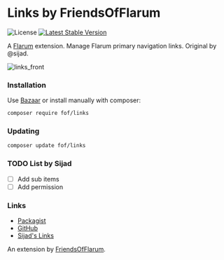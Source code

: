 # Links by FriendsOfFlarum

![License](https://img.shields.io/badge/license-MIT-blue.svg) [![Latest Stable Version](https://img.shields.io/packagist/v/fof/links.svg)](https://packagist.org/packages/fof/links)

A [Flarum](http://flarum.org) extension. Manage Flarum primary navigation links. Original by @sijad.

![links_front](https://cloud.githubusercontent.com/assets/7693001/14650497/47c7c8a4-0681-11e6-9da3-3e99eb080f75.png)

### Installation

Use [Bazaar](https://discuss.flarum.org/d/5151-flagrow-bazaar-the-extension-marketplace) or install manually with composer:

```sh
composer require fof/links
```

### Updating

```sh
composer update fof/links
```

### TODO List by Sijad

- [ ] Add sub items
- [ ] Add permission

### Links

- [Packagist](https://packagist.org/packages/fof/links)
- [GitHub](https://github.com/FriendsOfFlarum/links)
- [Sijad's Links](https://github.com/sijad/flarum-ext-links)

An extension by [FriendsOfFlarum](https://github.com/FriendsOfFlarum).
